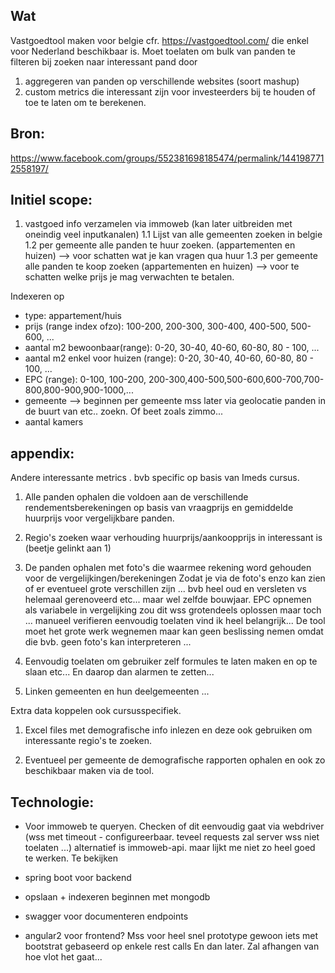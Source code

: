Wat
---
Vastgoedtool maken voor belgie cfr. https://vastgoedtool.com/ die enkel voor Nederland beschikbaar is.
Moet toelaten om bulk van panden te filteren bij zoeken naar interessant pand door
1. aggregeren van panden op verschillende websites (soort mashup)
2. custom metrics die interessant zijn voor investeerders bij te houden of toe te laten om te berekenen.


Bron:
-----
https://www.facebook.com/groups/552381698185474/permalink/1441987712558197/


Initiel scope:
--------------
1. vastgoed info verzamelen via immoweb (kan later uitbreiden met oneindig veel inputkanalen)
1.1 Lijst van alle gemeenten zoeken in belgie
1.2 per gemeente alle panden te huur zoeken.  (appartementen en huizen)
--> voor schatten wat je kan vragen qua huur
1.3 per gemeente alle panden te koop zoeken (appartementen en huizen)
--> voor te schatten welke prijs je mag verwachten te betalen.

Indexeren op
- type: appartement/huis
- prijs (range index ofzo): 100-200, 200-300, 300-400, 400-500, 500-600, ...
- aantal m2 bewoonbaar(range): 0-20, 30-40, 40-60, 60-80, 80 - 100, ...
- aantal m2 enkel voor huizen (range): 0-20, 30-40, 40-60, 60-80, 80 - 100, ...
- EPC (range): 0-100, 100-200, 200-300,400-500,500-600,600-700,700-800,800-900,900-1000,...
- gemeente --> beginnen per gemeente mss later via geolocatie panden in de buurt van etc.. zoekn.
 Of beet zoals zimmo...
- aantal kamers


appendix:
---------
Andere interessante metrics . bvb specific op basis van Imeds cursus.

1. Alle panden ophalen die voldoen aan de verschillende rendementsberekeningen op basis
van vraagprijs en gemiddelde huurprijs voor vergelijkbare panden.

2. Regio's zoeken waar verhouding huurprijs/aankoopprijs in interessant is (beetje gelinkt aan 1)

3. De panden ophalen met foto's die waarmee rekening word gehouden voor de vergelijkingen/berekeningen
Zodat je via de foto's enzo kan zien of er eventueel grote verschillen zijn ... 
bvb heel oud en versleten vs helemaal gerenoveerd etc... maar wel zelfde bouwjaar.
EPC opnemen als variabele in vergelijking zou dit wss grotendeels oplossen maar toch ... manueel verifieren
eenvoudig toelaten vind ik heel belangrijk...
De tool moet het grote werk wegnemen maar kan geen beslissing nemen omdat die bvb. geen foto's kan interpreteren ...

4. Eenvoudig toelaten om gebruiker zelf formules te laten maken en op te slaan etc...
En daarop dan alarmen te zetten... 

5. Linken gemeenten en hun deelgemeenten ...




Extra data koppelen ook cursusspecifiek.

1. Excel files met demografische info inlezen en deze ook gebruiken om interessante regio's te zoeken.

2. Eventueel per gemeente de demografische rapporten ophalen en ook zo beschikbaar maken via de tool.




Technologie:
------------
* Voor immoweb te queryen.
Checken of dit eenvoudig gaat via webdriver (wss met timeout - configureerbaar. teveel requests zal server wss niet toelaten ...)
alternatief is immoweb-api. maar lijkt me niet zo heel goed te werken. Te bekijken 

* spring boot voor backend

* opslaan + indexeren
beginnen met mongodb

* swagger voor documenteren endpoints

* angular2 voor frontend?
Mss voor heel snel prototype gewoon iets met bootstrat gebaseerd op enkele rest calls
En dan later. Zal afhangen van hoe vlot het gaat...
